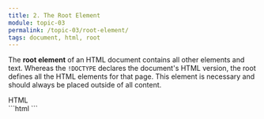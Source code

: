 ```yaml
---
title: 2. The Root Element
module: topic-03
permalink: /topic-03/root-element/
tags: document, html, root
---
```


<div class="divider-heading"></div>

The **root element** of an HTML document contains all other elements and text. Whereas the `!DOCTYPE` declares the document's HTML version, the root defines all the HTML elements for that page. This element is necessary and should always be placed outside of all content.


<div id="code-heading">HTML</div>
```html
<!DOCTYPE html>
<html>

</html>
```
